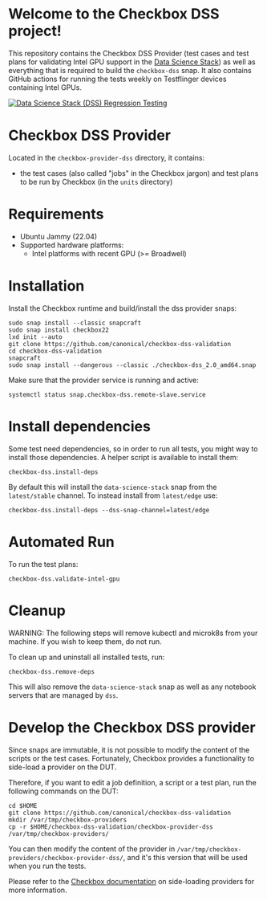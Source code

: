 # Welcome to the Checkbox DSS project!

This repository contains the Checkbox DSS Provider (test cases and test plans for validating Intel GPU support in the [Data Science Stack](https://documentation.ubuntu.com/data-science-stack/en/latest/)) as well as everything that is required to build the `checkbox-dss` snap. It also contains GitHub actions for running the tests weekly on Testflinger devices containing Intel GPUs.

[![Data Science Stack (DSS) Regression Testing](https://github.com/canonical/checkbox-dss-validation/actions/workflows/regression.yaml/badge.svg)](https://github.com/canonical/checkbox-dss-validation/actions/workflows/regression.yaml)

# Checkbox DSS Provider

Located in the `checkbox-provider-dss` directory, it contains:

- the test cases (also called "jobs" in the Checkbox jargon) and test plans to be run by Checkbox (in the `units` directory)

# Requirements

- Ubuntu Jammy (22.04)
- Supported hardware platforms:
  - Intel platforms with recent GPU (>= Broadwell)

# Installation

Install the Checkbox runtime and build/install the dss provider snaps:

```shell
sudo snap install --classic snapcraft
sudo snap install checkbox22
lxd init --auto
git clone https://github.com/canonical/checkbox-dss-validation
cd checkbox-dss-validation
snapcraft
sudo snap install --dangerous --classic ./checkbox-dss_2.0_amd64.snap
```

Make sure that the provider service is running and active:

```shell
systemctl status snap.checkbox-dss.remote-slave.service
```

# Install dependencies

Some test need dependencies, so in order to run all tests, you might way to install those dependencies.
A helper script is available to install them:

```shell
checkbox-dss.install-deps
```

By default this will install the `data-science-stack` snap from the `latest/stable`
channel. To instead install from `latest/edge` use:

```shell
checkbox-dss.install-deps --dss-snap-channel=latest/edge
```

# Automated Run

To run the test plans:

```shell
checkbox-dss.validate-intel-gpu
```

# Cleanup

WARNING: The following steps will remove kubectl and microk8s from your machine. If you wish to keep them, do not run.

To clean up and uninstall all installed tests, run:

```shell
checkbox-dss.remove-deps
```

This will also remove the `data-science-stack` snap as well as any notebook servers
that are managed by `dss`.

# Develop the Checkbox DSS provider

Since snaps are immutable, it is not possible to modify the content of the scripts or the test cases. Fortunately, Checkbox provides a functionality to side-load a provider on the DUT.

Therefore, if you want to edit a job definition, a script or a test plan, run the following commands on the DUT:

```shell
cd $HOME
git clone https://github.com/canonical/checkbox-dss-validation
mkdir /var/tmp/checkbox-providers
cp -r $HOME/checkbox-dss-validation/checkbox-provider-dss /var/tmp/checkbox-providers/
```

You can then modify the content of the provider in `/var/tmp/checkbox-providers/checkbox-provider-dss/`, and it's this version that will be used when you run the tests.

Please refer to the [Checkbox documentation] on side-loading providers for more information.

[Checkbox]: https://checkbox.readthedocs.io/
[Checkbox documentation]: https://checkbox.readthedocs.io/en/latest/side-loading.html
